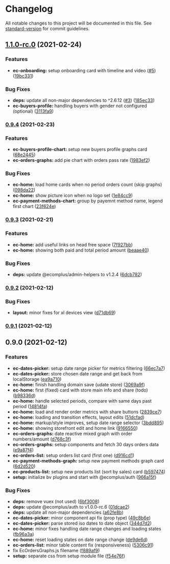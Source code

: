 # Changelog

All notable changes to this project will be documented in this file. See [standard-version](https://github.com/conventional-changelog/standard-version) for commit guidelines.

## [1.1.0-rc.0](https://github.com/ecomplus/admin-home/compare/v0.9.4...v1.1.0-rc.0) (2021-02-24)


### Features

* **ec-onboarding:** setup onboarding card with timeline and video ([#5](https://github.com/ecomplus/admin-home/issues/5)) ([19bc331](https://github.com/ecomplus/admin-home/commit/19bc3316ec676908c71236e7b05541f6b1ea1626))


### Bug Fixes

* **deps:** update all non-major dependencies to ^2.6.12 ([#3](https://github.com/ecomplus/admin-home/issues/3)) ([185ec33](https://github.com/ecomplus/admin-home/commit/185ec3337fe5606d28c830b5c6cc4e94573eda5a))
* **ec-buyers-profile:** handling buyers with gender not configured (optional) ([3113fa9](https://github.com/ecomplus/admin-home/commit/3113fa9746694707e624807533e180c1045fdc73))

### [0.9.4](https://github.com/ecomplus/admin-home/compare/v0.9.3...v0.9.4) (2021-02-23)


### Features

* **ec-buyers-profile-chart:** setup new buyers profile graphs card ([68e2445](https://github.com/ecomplus/admin-home/commit/68e244508e66d6ab768f10595519ecdac3f6da9f))
* **ec-orders-graphs:** add pie chart with orders pass rate ([1983ef2](https://github.com/ecomplus/admin-home/commit/1983ef27c42959ba2572848502bdeb43d536b72b))


### Bug Fixes

* **ec-home:** load home cards when no period orders count (skip graphs) ([098da22](https://github.com/ecomplus/admin-home/commit/098da223187a528e6e8b94e9d2fcd0dc49b14232))
* **ec-home:** show picture icon when no logo set ([1e84cc9](https://github.com/ecomplus/admin-home/commit/1e84cc95b225965cd65ab27913695be1dea62a59))
* **ec-payment-methods-chart:** group by payemnt method name, legend first chart ([23f624e](https://github.com/ecomplus/admin-home/commit/23f624e5f98acefdad92a325aed989688752ee47))

### [0.9.3](https://github.com/ecomplus/admin-home/compare/v0.9.2...v0.9.3) (2021-02-21)


### Features

* **ec-home:** add useful links on head free space ([7f927bb](https://github.com/ecomplus/admin-home/commit/7f927bb76578129c81b305263b1f9853f06d0e8e))
* **ec-home:** showing both paid and total period amount ([beaae40](https://github.com/ecomplus/admin-home/commit/beaae40dbc35f943ee5b5a7b6e8f7dfd9d5d2dfb))


### Bug Fixes

* **deps:** update @ecomplus/admin-helpers to v1.2.4 ([6dcb782](https://github.com/ecomplus/admin-home/commit/6dcb782afe08bffbef486b3493362abf87d88f23))

### [0.9.2](https://github.com/ecomplus/admin-home/compare/v0.9.1...v0.9.2) (2021-02-12)


### Bug Fixes

* **layout:** minor fixes for xl devices view ([d71db69](https://github.com/ecomplus/admin-home/commit/d71db69d0c573276435af0c7d83a886450359fc6))

### [0.9.1](https://github.com/ecomplus/admin-home/compare/v0.9.0...v0.9.1) (2021-02-12)

## 0.9.0 (2021-02-12)


### Features

* **ec-dates-picker:** setup date range picker for metrics filtering ([66ec7a7](https://github.com/ecomplus/admin-home/commit/66ec7a747a144763af070dc16a7045c09d7aa4de))
* **ec-dates-picker:** store chosen date range and get back from localStorage ([ea9a710](https://github.com/ecomplus/admin-home/commit/ea9a710ad7e70d60a85dc5dade610d44568ccef5))
* **ec-home:** finish handling domain save (udate store) ([3069a9f](https://github.com/ecomplus/admin-home/commit/3069a9f9d15f6ded0c2f263842df891ea1c25216))
* **ec-home:** first (fixed) card with store main info and share (todo) ([b98336d](https://github.com/ecomplus/admin-home/commit/b98336d55d5a171986f181b890dc057617e599d5))
* **ec-home:** handle selected periods, compare with same days past period ([14814fa](https://github.com/ecomplus/admin-home/commit/14814fa6df6418a8f48d8165598c75382d4f0bdc))
* **ec-home:** load and render order metrics with share buttons ([2839ce7](https://github.com/ecomplus/admin-home/commit/2839ce7dfc3a9e533c104ca76c48bf5bb3dd8e62))
* **ec-home:** loading and transition effects, layout edits ([51dcfad](https://github.com/ecomplus/admin-home/commit/51dcfad4a15f5dac326d6af95d0d5d258c4a0f84))
* **ec-home:** markup/style improves, setup date range selector ([3bdd895](https://github.com/ecomplus/admin-home/commit/3bdd895dffa4702410b302940bae55d83ab13f61))
* **ec-home:** showing storefront edit and home link ([9166550](https://github.com/ecomplus/admin-home/commit/91665500c182c94dd31f2cd3a0a16d418c7770b5))
* **ec-orders-graphs:** date reactive mixed graph with order numbers/amount ([d768c3f](https://github.com/ecomplus/admin-home/commit/d768c3f8029e9ef9dbe5f8f4571327485a9b962e))
* **ec-orders-graphs:** setup components and fetch 30 days orders data ([e9a87f4](https://github.com/ecomplus/admin-home/commit/e9a87f42489e0231e2e3aba5b08197df1146837c))
* **ec-orders-list:** setup orders list card (first one) ([d916cd1](https://github.com/ecomplus/admin-home/commit/d916cd1dc217bc585050e03ca144e840ac0a49a1))
* **ec-payment-methods-graph:** setup new payment methods graph card ([6d2d520](https://github.com/ecomplus/admin-home/commit/6d2d520ccc1da4aa5c9214569eb54fcf4d86f1e7))
* **ec-products-list:** setup new products list (sort by sales) card ([b597474](https://github.com/ecomplus/admin-home/commit/b597474eef5a94478a819b3d6e783614bf36b491))
* **setup:** initialize bv plugins and start with @ecomplus/auth ([966a15f](https://github.com/ecomplus/admin-home/commit/966a15f58bd4aae3fef42661f137c4bbe201197a))


### Bug Fixes

* **deps:** remove vuex (not used) ([6bf3008](https://github.com/ecomplus/admin-home/commit/6bf300852601e74ffcbaad14160384330e6764e1))
* **deps:** update @ecomplus/auth to v1.0.0-rc.6 ([01dcae2](https://github.com/ecomplus/admin-home/commit/01dcae2ffdf4bbcd9e8d402f989f05f3acd87e37))
* **deps:** update all non-major dependencies ([a62fe8b](https://github.com/ecomplus/admin-home/commit/a62fe8b731fc5b5748b77e681208ce3e25ed9b11))
* **ec-dates-picker:** minor component api fix (prop type) ([49c8b6e](https://github.com/ecomplus/admin-home/commit/49c8b6e6f93e9f7ce5fa99dbbfb8a70a42055c91))
* **ec-dates-picker:** parse stored iso dates to date object ([344d7d2](https://github.com/ecomplus/admin-home/commit/344d7d24aaea888135aac66ea7b83dd9832283d7))
* **ec-home:** minor fixes handling date range changes and loading states ([fb96a3a](https://github.com/ecomplus/admin-home/commit/fb96a3a87b9a8097d0f801cfe59ad1f85f735c96))
* **ec-home:** reset loading states on date range change ([de9de6d](https://github.com/ecomplus/admin-home/commit/de9de6d423b2b9fa5431368f1df49c668ca83a33))
* **ec-orders-list:** minor table content fix (responsiveness) ([5306c91](https://github.com/ecomplus/admin-home/commit/5306c919faee22cfbd3e49759a1a56c96180fb5b))
* fix EcOrdersGraphs.js filename ([f889af9](https://github.com/ecomplus/admin-home/commit/f889af9c65f194719e86595944d783c4e6a45a9e))
* **setup:** separate css from setup module file ([f54e76f](https://github.com/ecomplus/admin-home/commit/f54e76f8800a78176df7886263125db6d0588ac3))
